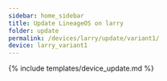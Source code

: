 ```yaml
---
sidebar: home_sidebar
title: Update LineageOS on larry
folder: update
permalink: /devices/larry/update/variant1/
device: larry_variant1
---
```

{% include templates/device_update.md %}

